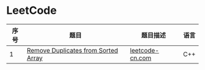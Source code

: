 # LeetCode

|序号|题目|题目描述|语言|
|----|----|----|----|
|1| [Remove Duplicates from Sorted Array](https://github.com/ice-tong/LeetCode/blob/master/code/Remove%20Duplicates%20from%20Sorted%20Array.cpp)|[leetcode-cn.com](https://leetcode-cn.com/problems/remove-duplicates-from-sorted-array/description/)|C++|
